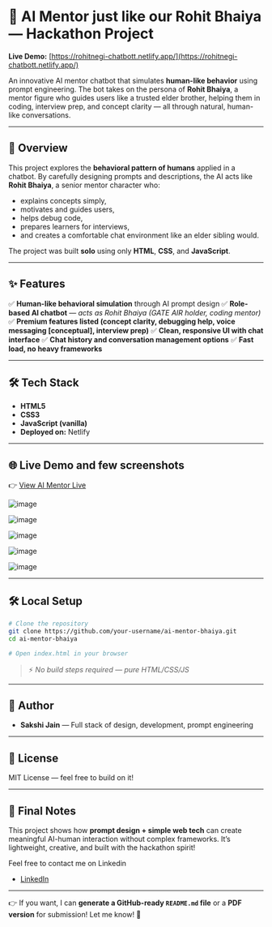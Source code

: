 # 🧠 AI Mentor just like our Rohit Bhaiya — Hackathon Project 

**Live Demo:**  [https://rohitnegi-chatbott.netlify.app/](https://rohitnegi-chatbott.netlify.app/)

An innovative AI mentor chatbot that simulates **human-like behavior** using prompt engineering. The bot takes on the persona of **Rohit Bhaiya**, a mentor figure who guides users like a trusted elder brother, helping them in coding, interview prep, and concept clarity — all through natural, human-like conversations.

---

## 🚀 Overview

This project explores the **behavioral pattern of humans** applied in a chatbot. By carefully designing prompts and descriptions, the AI acts like **Rohit Bhaiya**, a senior mentor character who:

* explains concepts simply,
* motivates and guides users,
* helps debug code,
* prepares learners for interviews,
* and creates a comfortable chat environment like an elder sibling would.

The project was built **solo** using only **HTML**, **CSS**, and **JavaScript**.

---

## ✨ Features

✅ **Human-like behavioral simulation** through AI prompt design
✅ **Role-based AI chatbot** — *acts as Rohit Bhaiya (GATE AIR holder, coding mentor)*
✅ **Premium features listed (concept clarity, debugging help, voice messaging \[conceptual], interview prep)**
✅ **Clean, responsive UI with chat interface**
✅ **Chat history and conversation management options**
✅ **Fast load, no heavy frameworks**

---

## 🛠 Tech Stack

* **HTML5**
* **CSS3**
* **JavaScript (vanilla)**
* **Deployed on:** Netlify

---

## 🌐 Live Demo and few screenshots

👉 [View AI Mentor Live](https://rohitnegi-chatbott.netlify.app/)

![image](https://github.com/user-attachments/assets/78362dc9-c5ff-4fb0-bce2-6403a6ce1c0a)


![image](https://github.com/user-attachments/assets/e0ff9f85-9ac8-470c-976d-3bfe95daeae2)


![image](https://github.com/user-attachments/assets/ba5c0ac4-e27d-4262-aa7d-b4f51c2c791b)


![image](https://github.com/user-attachments/assets/6ba33b83-4e32-4db0-b740-2e76a4d13d23)


![image](https://github.com/user-attachments/assets/b1c8db25-1f25-40e3-9b08-3a8236ab57fa)


---


## 🛠 Local Setup

```bash
# Clone the repository
git clone https://github.com/your-username/ai-mentor-bhaiya.git
cd ai-mentor-bhaiya

# Open index.html in your browser
```

> ⚡ *No build steps required — pure HTML/CSS/JS*

---

## 👤 Author

* **Sakshi Jain** — Full stack of design, development, prompt engineering

---

## 📄 License

MIT License — feel free to build on it!

---

## 🌟 Final Notes

This project shows how **prompt design + simple web tech** can create meaningful AI-human interaction without complex frameworks. It’s lightweight, creative, and built with the hackathon spirit!

Feel free to contact me on Linkedin
- [LinkedIn](https://www.linkedin.com/in/sakshi-jain-805537249/)


---

👉 If you want, I can **generate a GitHub-ready `README.md` file** or a **PDF version** for submission! Let me know! 🚀
